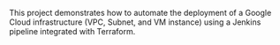 This project demonstrates how to automate the deployment of a Google Cloud infrastructure (VPC, Subnet, and VM instance) using a Jenkins pipeline integrated with Terraform.
